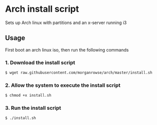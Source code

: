# Arch install script

Sets up Arch linux with partitions and an x-server running i3

## Usage

First boot an arch linux iso, then run the following commands

### 1. Download the install script
```bash
$ wget raw.githubusercontent.com/morganrowse/arch/master/install.sh
```

### 2. Allow the system to execute the install script
```bash
$ chmod +x install.sh
```

### 3. Run the install script
```bash
$ ./install.sh
```

